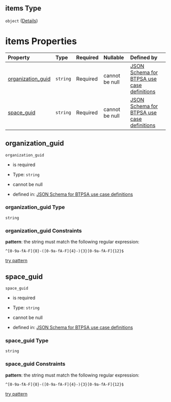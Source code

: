 ## items Type

`object` ([Details](btpsa-usecase-properties-services-items-allof-1-then-allof-42-then-allof-0-then-properties-parameters-properties-data-properties-databasemappings-items.md))

# items Properties

| Property                                 | Type     | Required | Nullable       | Defined by                                                                                                                                                                                                                                                                                                                                                                                                                |
| :--------------------------------------- | :------- | :------- | :------------- | :------------------------------------------------------------------------------------------------------------------------------------------------------------------------------------------------------------------------------------------------------------------------------------------------------------------------------------------------------------------------------------------------------------------------ |
| [organization\_guid](#organization_guid) | `string` | Required | cannot be null | [JSON Schema for BTPSA use case definitions](btpsa-usecase-properties-services-items-allof-1-then-allof-42-then-allof-0-then-properties-parameters-properties-data-properties-databasemappings-items-properties-organization_guid.md "undefined#/properties/services/items/allOf/1/then/allOf/42/then/allOf/0/then/properties/parameters/properties/data/properties/databaseMappings/items/properties/organization_guid") |
| [space\_guid](#space_guid)               | `string` | Required | cannot be null | [JSON Schema for BTPSA use case definitions](btpsa-usecase-properties-services-items-allof-1-then-allof-42-then-allof-0-then-properties-parameters-properties-data-properties-databasemappings-items-properties-space_guid.md "undefined#/properties/services/items/allOf/1/then/allOf/42/then/allOf/0/then/properties/parameters/properties/data/properties/databaseMappings/items/properties/space_guid")               |

## organization\_guid



`organization_guid`

*   is required

*   Type: `string`

*   cannot be null

*   defined in: [JSON Schema for BTPSA use case definitions](btpsa-usecase-properties-services-items-allof-1-then-allof-42-then-allof-0-then-properties-parameters-properties-data-properties-databasemappings-items-properties-organization_guid.md "undefined#/properties/services/items/allOf/1/then/allOf/42/then/allOf/0/then/properties/parameters/properties/data/properties/databaseMappings/items/properties/organization_guid")

### organization\_guid Type

`string`

### organization\_guid Constraints

**pattern**: the string must match the following regular expression:&#x20;

```regexp
^[0-9a-fA-F]{8}-([0-9a-fA-F]{4}-){3}[0-9a-fA-F]{12}$
```

[try pattern](https://regexr.com/?expression=%5E%5B0-9a-fA-F%5D%7B8%7D-\(%5B0-9a-fA-F%5D%7B4%7D-\)%7B3%7D%5B0-9a-fA-F%5D%7B12%7D%24 "try regular expression with regexr.com")

## space\_guid



`space_guid`

*   is required

*   Type: `string`

*   cannot be null

*   defined in: [JSON Schema for BTPSA use case definitions](btpsa-usecase-properties-services-items-allof-1-then-allof-42-then-allof-0-then-properties-parameters-properties-data-properties-databasemappings-items-properties-space_guid.md "undefined#/properties/services/items/allOf/1/then/allOf/42/then/allOf/0/then/properties/parameters/properties/data/properties/databaseMappings/items/properties/space_guid")

### space\_guid Type

`string`

### space\_guid Constraints

**pattern**: the string must match the following regular expression:&#x20;

```regexp
^[0-9a-fA-F]{8}-([0-9a-fA-F]{4}-){3}[0-9a-fA-F]{12}$
```

[try pattern](https://regexr.com/?expression=%5E%5B0-9a-fA-F%5D%7B8%7D-\(%5B0-9a-fA-F%5D%7B4%7D-\)%7B3%7D%5B0-9a-fA-F%5D%7B12%7D%24 "try regular expression with regexr.com")
